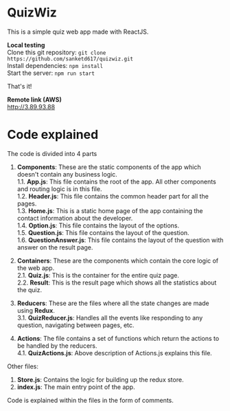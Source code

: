 # QuizWiz
This is a simple quiz web app made with ReactJS.

**Local testing** <br>
Clone this git repository: `git clone https://github.com/sanketd617/quizwiz.git`
<br>
Install dependencies:
    `npm install`
<br>
Start the server: `npm run start` 

That's it!


**Remote link (AWS)** <br>
http://3.89.93.88

# Code explained

 
The code is divided into 4 parts <br>
1. **Components**: These are the static components of the app which doesn't contain any business logic. <br>
    1.1. **App.js**: This file contains the root of the app. All other components and routing logic is in this file.<br>
    1.2. **Header.js**: This file contains the common header part for all the pages.<br>
    1.3. **Home.js**: This is a static home page of the app containing the contact information about the developer.<br>
    1.4. **Option.js**: This file contains the layout of the options.<br>
    1.5. **Question.js**: This file contains the layout of the question.<br>
    1.6. **QuestionAnswer.js**: This file contains the layout of the question with answer on the result page.<br>
    
2. **Containers**: These are the components which contain the core logic of the web app. <br>
    2.1. **Quiz.js**: This is the container for the entire quiz page. <br>
    2.2. **Result**: This is the result page which shows all the statistics about the quiz. <br>
  
3. **Reducers**: These are the files where all the state changes are made using **Redux**. <br>
    3.1. **QuizReducer.js**: Handles all the events like responding to any question, navigating between pages, etc. <br>
    
4. **Actions**: The file contains a set of functions which return the actions to be handled by the reducers. <br>
    4.1. **QuizActions.js**: Above description of Actions.js explains this file.
 
Other files:
1. **Store.js**: Contains the logic for building up the redux store. <br>
2. **index.js**: The main entry point of the app.


Code is explained within the files in the form of comments.
